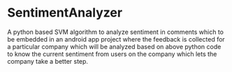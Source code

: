 # SentimentAnalyzer
A python based SVM algorithm to analyze sentiment in comments which to be embedded in an android app project where the feedback is collected for a particular company which will be analyzed based on above python code to know the current sentiment from users on the company which lets the company take a better step.
